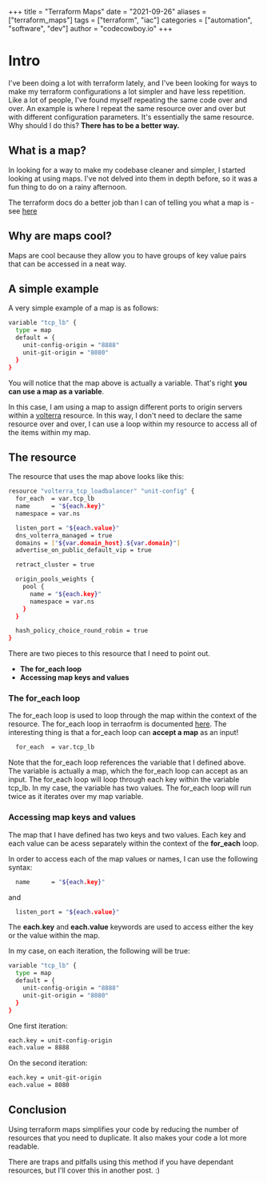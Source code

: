 +++
title = "Terraform Maps"
date = "2021-09-26"
aliases = ["terraform_maps"]
tags = ["terraform", "iac"]
categories = ["automation", "software", "dev"]
author = "codecowboy.io"
+++

# Intro
I've been doing a lot with terraform lately, and I've been looking for ways to make my terraform configurations a lot simpler and have less repetition. Like a lot of people, I've found myself repeating the same code over and over. An example is where I repeat the same resource over and over but with different configuration parameters. It's essentially the same resource. Why should I do this? **There has to be a better way.**

## What is a map?
In looking for a way to make my codebase cleaner and simpler, I started looking at using maps. I've not delved into them in depth before, so it was a fun thing to do on a rainy afternoon. 

The terraform docs do a better job than I can of telling you what a map is - see [here](https://www.terraform.io/docs/language/expressions/types.html#maps-objects)

## Why are maps cool?
Maps are cool because they allow you to have groups of key value pairs that can be accessed in a neat way. 

## A simple example
A very simple example of a map is as follows:

```Bash
variable "tcp_lb" {
  type = map
  default = {
    unit-config-origin = "8888"
    unit-git-origin = "8080"
  }
}
```
You will notice that the map above is actually a variable. That's right **you can use a map as a variable**. 

In this case, I am using a map to assign different ports to origin servers within a [volterra](http://volterra.io) resource.
In this way, I don't need to declare the same resource over and over, I can use a loop within my resource to access all of the items within my map.

## The resource
The resource that uses the map above looks like this:

```Bash
resource "volterra_tcp_loadbalancer" "unit-config" {
  for_each  = var.tcp_lb
  name      = "${each.key}"
  namespace = var.ns

  listen_port = "${each.value}"
  dns_volterra_managed = true
  domains = ["${var.domain_host}.${var.domain}"]
  advertise_on_public_default_vip = true

  retract_cluster = true

  origin_pools_weights {
    pool {
      name = "${each.key}"
      namespace = var.ns
    }
  }

  hash_policy_choice_round_robin = true
}
```

There are two pieces to this resource that I need to point out.

- **The for_each loop**
- **Accessing map keys and values**

### The for_each loop
The for_each loop is used to loop through the map within the context of the resource. 
The for_each loop in terraofrm is documented [here](https://www.terraform.io/docs/language/meta-arguments/for_each.html#basic-syntax). The interesting thing is that a for_each loop can **accept a map** as an input!

```Bash
  for_each  = var.tcp_lb
```
Note that the for_each loop references the variable that I defined above. The variable is actually a map, which the for_each loop can accept as an input. 
The for_each loop will loop through each key within the variable tcp_lb. In my case, the variable has two values.
The for_each loop will run twice as it iterates over my map variable.

### Accessing map keys and values
The map that I have defined has two keys and two values.
Each key and each value can be acess separately within the context of the **for_each** loop.

In order to access each of the map values or names, I can use the following syntax:

```Bash
  name      = "${each.key}"
```
and
```Bash
  listen_port = "${each.value}"
```

The **each.key** and **each.value** keywords are used to access either the key or the value within the map.

In my case, on each iteration, the following will be true:

```Bash
variable "tcp_lb" {
  type = map
  default = {
    unit-config-origin = "8888"
    unit-git-origin = "8080"
  }
}
```
One first iteration:

```Bash
each.key = unit-config-origin
each.value = 8888
```

On the second iteration:
```Bash
each.key = unit-git-origin
each.value = 8080
```

## Conclusion
Using terraform maps simplifies your code by reducing the number of resources that you need to duplicate. It also makes your code a lot more readable.

There are traps and pitfalls using this method if you have dependant resources, but I'll cover this in another post. :)
